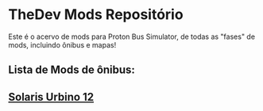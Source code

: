 # TheDev Mods Repositório

Este é o acervo de mods para Proton Bus Simulator, de todas as "fases" de mods, incluindo ônibus e mapas!


<h2> Lista de Mods de ônibus: <h2/>
  <a href="https://www.thedevmods.ga/2020/12/solaris-urbino12-3portas.html">Solaris Urbino 12</a><br>
